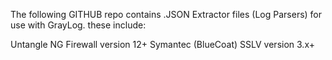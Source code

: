 The following GITHUB repo contains .JSON Extractor files (Log Parsers) for use with GrayLog.
these include:

Untangle NG Firewall version 12+
Symantec (BlueCoat) SSLV version 3.x+
